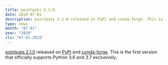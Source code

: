 ```yaml
---
title: pointpats 2.1.0
date: 2019-07-01
description: pointpats 2.1.0 released on PyPI and conda-forge. This is the first version that officially supports Python 3.6 and 3.7 exclusively.
type: news
month: "07.01"
year: "2019"
rls: "07.01.2019"
---
```


<a href="https://pointpats.readthedocs.io/en/v2.1.0/">pointpats 2.1.0</a> released on <a href="https://pypi.org/project/pointpats/2.1.0/">PyPI</a> and <a href="https://anaconda.org/conda-forge/pointpats">conda-forge</a>. This is the first version that officially supports Python 3.6 and 3.7 exclusively.